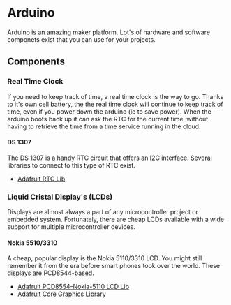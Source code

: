 # Arduino
Arduino is an amazing maker platform. Lot's of hardware and software componets exist that you can use for your projects.
## Components
### Real Time Clock
If you need to keep track of time, a real time clock is the way to go. Thanks to it's own cell battery, the the real time clock will continue to keep track of time, even if you power down the arduino (ie to save power). When the arduino boots back up it can ask the RTC for the current time, without having to retrieve the time from a time service running in the cloud.
#### DS 1307
The DS 1307 is a handy RTC circuit that offers an I2C interface. Several libraries to connect to this type of RTC exist.
* [Adafruit RTC Lib](https://github.com/adafruit/RTClib)
### Liquid Cristal Display's (LCDs)
Displays are almost always a part of any microcontroller project or embedded system. Fortunately, there are cheap LCDs available with a wide support for multiple microcontroller devices.
#### Nokia 5510/3310
A cheap, popular display is the Nokia 5110/3310 LCD. You might still remember it from the era before smart phones took over the world. These displays are PCD8544-based.
* [Adafruit PCD8554-Nokia-5110 LCD Lib](https://github.com/adafruit/Adafruit-PCD8544-Nokia-5110-LCD-library)
* [Adafruit Core Graphics Library](https://github.com/adafruit/Adafruit-GFX-Library)
